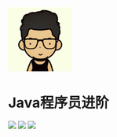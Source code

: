 <div class="cover-main"><img width="130px" src="img/icon.png">

<h1 id="toBeTopJavaer">
<a><span>Java程序员进阶</span></a></h1>



![](https://img.shields.io/badge/version-v1.0.0-green.svg) ![](https://img.shields.io/badge/author-Mr.zhou-yellow.svg) ![](https://img.shields.io/badge/license-GPL-blue.svg)

